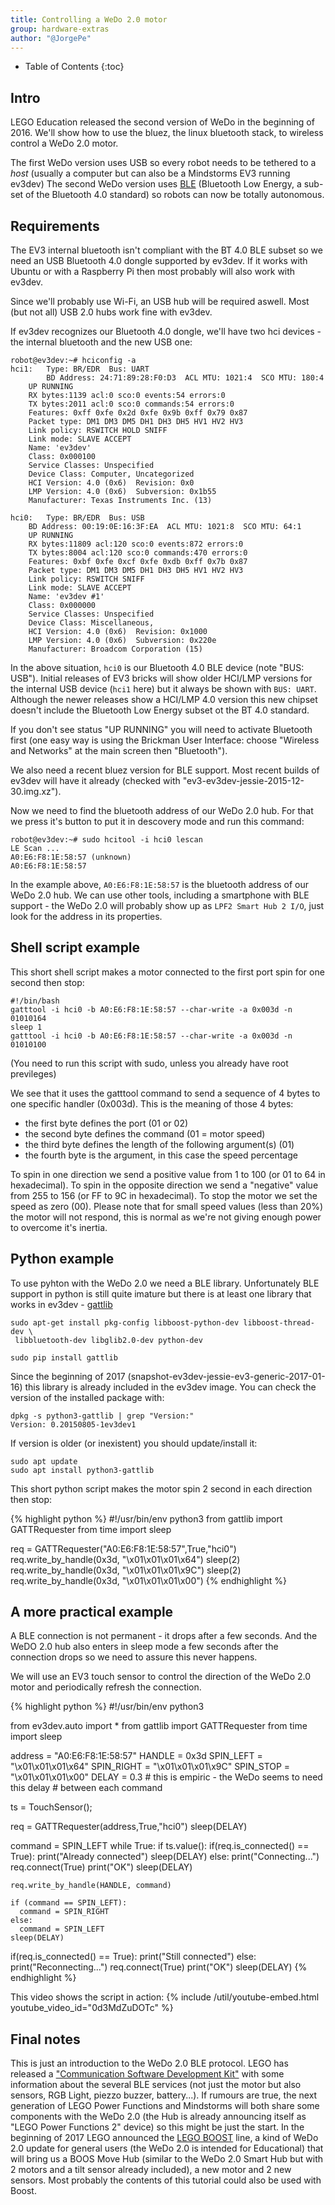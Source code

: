 ```yaml
---
title: Controlling a WeDo 2.0 motor
group: hardware-extras
author: "@JorgePe"
---
```


* Table of Contents
{:toc}

## Intro

LEGO Education released the second version of WeDo in the beginning of 2016.
We'll show how to use the bluez, the linux bluetooth stack, to wireless control a
WeDo 2.0 motor.

The first WeDo version uses USB so every robot needs to be tethered to a *host*
(usually a computer but can also be a Mindstorms EV3 running ev3dev)
The second WeDo version uses [BLE](https://en.wikipedia.org/wiki/Bluetooth_low_energy) (Bluetooth Low Energy, a sub-set of the Bluetooth
4.0 standard) so robots can now be totally autonomous.

## Requirements

The EV3 internal bluetooth isn't compliant with the BT 4.0 BLE subset so we need an
USB Bluetooth 4.0 dongle supported by ev3dev. If it works with Ubuntu or with a
Raspberry Pi then most probably will also work with ev3dev.

Since we'll probably use Wi-Fi, an USB hub will be required aswell. Most (but not
all) USB 2.0 hubs work fine with ev3dev.

If ev3dev recognizes our Bluetooth 4.0 dongle, we'll have two hci devices - the
internal bluetooth and the new USB one:

    robot@ev3dev:~# hciconfig -a
    hci1:	Type: BR/EDR  Bus: UART
    	    BD Address: 24:71:89:28:F0:D3  ACL MTU: 1021:4  SCO MTU: 180:4
	    UP RUNNING 
	    RX bytes:1139 acl:0 sco:0 events:54 errors:0
	    TX bytes:2011 acl:0 sco:0 commands:54 errors:0
	    Features: 0xff 0xfe 0x2d 0xfe 0x9b 0xff 0x79 0x87
	    Packet type: DM1 DM3 DM5 DH1 DH3 DH5 HV1 HV2 HV3 
	    Link policy: RSWITCH HOLD SNIFF 
	    Link mode: SLAVE ACCEPT 
	    Name: 'ev3dev'
	    Class: 0x000100
	    Service Classes: Unspecified
	    Device Class: Computer, Uncategorized
	    HCI Version: 4.0 (0x6)  Revision: 0x0
	    LMP Version: 4.0 (0x6)  Subversion: 0x1b55
	    Manufacturer: Texas Instruments Inc. (13)

    hci0:   Type: BR/EDR  Bus: USB
   	    BD Address: 00:19:0E:16:3F:EA  ACL MTU: 1021:8  SCO MTU: 64:1
	    UP RUNNING 
	    RX bytes:11809 acl:120 sco:0 events:872 errors:0
	    TX bytes:8004 acl:120 sco:0 commands:470 errors:0
	    Features: 0xbf 0xfe 0xcf 0xfe 0xdb 0xff 0x7b 0x87
	    Packet type: DM1 DM3 DM5 DH1 DH3 DH5 HV1 HV2 HV3 
	    Link policy: RSWITCH SNIFF 
	    Link mode: SLAVE ACCEPT 
	    Name: 'ev3dev #1'
	    Class: 0x000000
	    Service Classes: Unspecified
	    Device Class: Miscellaneous, 
	    HCI Version: 4.0 (0x6)  Revision: 0x1000
	    LMP Version: 4.0 (0x6)  Subversion: 0x220e
	    Manufacturer: Broadcom Corporation (15)

In the above situation, `hci0` is our Bluetooth 4.0 BLE device (note "BUS: USB").
Initial releases of EV3 bricks will show older HCI/LMP versions for the internal
USB device (`hci1` here) but it always be shown with `BUS: UART`. Although the
newer releases show a HCI/LMP 4.0 version this new chipset doesn't include the
Bluetooth Low Energy subset ot the BT 4.0 standard.

If you don't see status "UP RUNNING" you will need to activate Bluetooth 
first (one easy way is using the Brickman User Interface: choose "Wireless and 
Networks" at the main screen then "Bluetooth").

We also need a recent bluez version for BLE support. Most recent builds of ev3dev
will have it already (checked with "ev3-ev3dev-jessie-2015-12-30.img.xz").

Now we need to find the bluetooth address of our WeDo 2.0 hub.
For that we press it's button to put it in descovery mode and run this
command:

    robot@ev3dev:~# sudo hcitool -i hci0 lescan
    LE Scan ...
    A0:E6:F8:1E:58:57 (unknown)
    A0:E6:F8:1E:58:57 	

In the example above, `A0:E6:F8:1E:58:57` is the bluetooth address of our WeDo 2.0
hub. We can use other tools, including a smartphone with BLE support - the WeDo 2.0
will probably show up as `LPF2 Smart Hub 2 I/O`, just look for the address in its
properties.


## Shell script example

This short shell script makes a motor connected to the first port spin for one second
then stop:

    #!/bin/bash
    gatttool -i hci0 -b A0:E6:F8:1E:58:57 --char-write -a 0x003d -n 01010164
    sleep 1
    gatttool -i hci0 -b A0:E6:F8:1E:58:57 --char-write -a 0x003d -n 01010100

(You need to run this script with sudo, unless you already have root previleges)

We see that it uses the gatttool command to send a sequence of 4 bytes to one specific
handler (0x003d). This is the meaning of those 4 bytes:
* the first byte defines the port (01 or 02)
* the second byte defines the command (01 = motor speed)
* the third byte defines the length of the following argument(s) (01)
* the fourth byte is the argument, in this case the speed percentage

To spin in one direction we send a positive value from 1 to 100 (or 01 to 64 in
hexadecimal).
To spin in the opposite direction we send a "negative" value from
255 to 156 (or FF to 9C in hexadecimal).
To stop the motor we set the speed as zero (00).
Please note that for small speed values (less than 20%) the motor will not respond,
this is normal as we're not giving enough power to overcome it's inertia.


## Python example

To use pyhton with the WeDo 2.0 we need a BLE library. Unfortunately BLE
support in python is still quite imature but there is at least one library that
works in ev3dev - [gattlib](https://bitbucket.org/OscarAcena/pygattlib)

    sudo apt-get install pkg-config libboost-python-dev libboost-thread-dev \
     libbluetooth-dev libglib2.0-dev python-dev

    sudo pip install gattlib

Since the beginning of 2017 (snapshot-ev3dev-jessie-ev3-generic-2017-01-16) this
library is already included in the ev3dev image. You can check the version of the
installed package with:

    dpkg -s python3-gattlib | grep "Version:"
    Version: 0.20150805-1ev3dev1

If version is older (or inexistent) you should update/install it:

    sudo apt update
    sudo apt install python3-gattlib

This short python script makes the motor spin 2 second in each direction then stop:

{% highlight python %}
#!/usr/bin/env python3
from gattlib import GATTRequester
from time import sleep

req = GATTRequester("A0:E6:F8:1E:58:57",True,"hci0")
req.write_by_handle(0x3d, "\x01\x01\x01\x64")
sleep(2)
req.write_by_handle(0x3d, "\x01\x01\x01\x9C")
sleep(2)
req.write_by_handle(0x3d, "\x01\x01\x01\x00")
{% endhighlight %}

## A more practical example

A BLE connection is not permanent - it drops after a few seconds. And the WeDO 2.0
hub also enters in sleep mode a few seconds after the connection drops so we need
to assure this never happens.

We will use an EV3 touch sensor to control the direction of the WeDo 2.0 motor and
periodically refresh the connection.

{% highlight python %}
#!/usr/bin/env python3
    
from ev3dev.auto import *
from gattlib import GATTRequester
from time import sleep
    
address    = "A0:E6:F8:1E:58:57"
HANDLE     = 0x3d
SPIN_LEFT  = "\x01\x01\x01\x64"
SPIN_RIGHT = "\x01\x01\x01\x9C"
SPIN_STOP  = "\x01\x01\x01\x00"
DELAY      = 0.3   # this is empiric - the WeDo seems to need this delay
                   # between each command

ts = TouchSensor();
    
req = GATTRequester(address,True,"hci0")
sleep(DELAY)
    
command = SPIN_LEFT
while True:
  if ts.value():
    if(req.is_connected() == True):
      print("Already connected")
      sleep(DELAY)
    else:
      print("Connecting...")
      req.connect(True)
      print("OK")
      sleep(DELAY)
    
    req.write_by_handle(HANDLE, command)
    
    if (command == SPIN_LEFT):
      command = SPIN_RIGHT
    else:
      command = SPIN_LEFT
    sleep(DELAY)
    
  if(req.is_connected() == True):
    print("Still connected")
  else:
    print("Reconnecting...")
    req.connect(True)
    print("OK")
    sleep(DELAY)
{% endhighlight %}

This video shows the script in action:
{% include /util/youtube-embed.html youtube_video_id="0d3MdZuDOTc" %}

## Final notes

This is just an introduction to the WeDo 2.0 BLE protocol. LEGO has released
a ["Communication Software Development Kit"](https://education.lego.com/en-us/support/wedo-2/developer-kits) with some information about
the several BLE services (not just the motor but also sensors, RGB Light, 
piezzo buzzer, battery...).
If rumours are true, the next generation of LEGO Power Functions and Mindstorms
will both share some components with the WeDo 2.0 (the Hub is already announcing
itself as "LEGO Power Functions 2" device) so this might be just the start.
In the beginning of 2017 LEGO announced the [LEGO BOOST](https://www.lego.com/en-us/boost) line, a kind of WeDo 2.0
update for general users (the WeDo 2.0 is intended for Educational) that will
bring us a BOOS Move Hub (similar to the WeDo 2.0 Smart Hub but with 2 motors
and a tilt sensor already included), a new motor and 2 new sensors. Most
probably the contents of this tutorial could also be used with Boost.
